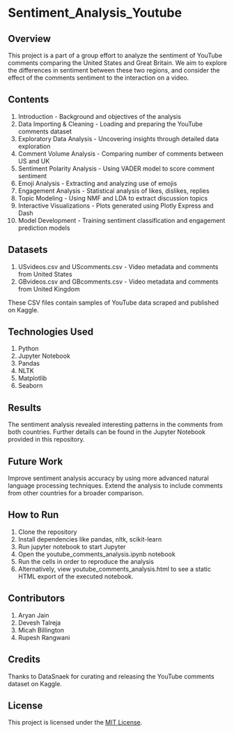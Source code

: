 # Sentiment_Analysis_Youtube

## Overview

This project is a part of a group effort to analyze the sentiment of YouTube comments comparing the United States and Great Britain. We aim to explore the differences in sentiment between these two regions, and consider the effect of the comments sentiment to the interaction on a video.

## Contents

1. Introduction - Background and objectives of the analysis
2. Data Importing & Cleaning - Loading and preparing the YouTube comments dataset
3. Exploratory Data Analysis - Uncovering insights through detailed data exploration
4. Comment Volume Analysis - Comparing number of comments between US and UK
5. Sentiment Polarity Analysis - Using VADER model to score comment sentiment
6. Emoji Analysis - Extracting and analyzing use of emojis
7. Engagement Analysis - Statistical analysis of likes, dislikes, replies
8. Topic Modeling - Using NMF and LDA to extract discussion topics
9. Interactive Visualizations - Plots generated using Plotly Express and Dash
10. Model Development - Training sentiment classification and engagement prediction models

## Datasets 

1. USvideos.csv and UScomments.csv - Video metadata and comments from United States
2. GBvideos.csv and GBcomments.csv - Video metadata and comments from United Kingdom

These CSV files contain samples of YouTube data scraped and published on Kaggle.

## Technologies Used

1. Python
2. Jupyter Notebook
3. Pandas
4. NLTK
5. Matplotlib
6. Seaborn

## Results

The sentiment analysis revealed interesting patterns in the comments from both countries. Further details can be found in the Jupyter Notebook provided in this repository.

## Future Work

Improve sentiment analysis accuracy by using more advanced natural language processing techniques.
Extend the analysis to include comments from other countries for a broader comparison.

## How to Run

1. Clone the repository
2. Install dependencies like pandas, nltk, scikit-learn
3. Run jupyter notebook to start Jupyter
4. Open the youtube_comments_analysis.ipynb notebook
5. Run the cells in order to reproduce the analysis
6. Alternatively, view youtube_comments_analysis.html to see a static HTML export of the executed notebook.

## Contributors 

1. Aryan Jain
2. Devesh Talreja
3. Micah Billington
4. Rupesh Rangwani

## Credits

Thanks to DataSnaek for curating and releasing the YouTube comments dataset on Kaggle.

## License

This project is licensed under the [MIT License](LICENSE).
